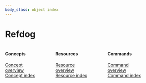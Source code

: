 ```yaml
---
body_class: object index
---
```


# Refdog

<div style="display: flex;">
<div style="margin-right: 4em;">

#### Concepts

[Concept overview](concepts/overview.html)<br/>
[Concept index](concepts/index.html)


</div>
<div style="margin-right: 4em;">

#### Resources

[Resource overview](resources/overview.html)<br/>
[Resource index](resources/index.html)


</div>
<div style="margin-right: 4em;">

#### Commands

[Command overview](commands/overview.html)<br/>
[Command index](commands/index.html)


</div>
</div>
